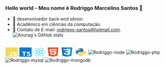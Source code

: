 ### Hello world - Meu nome é Rodriggo Marcelino Santos 👋

- 🔭 desenvolvedor back-end sênior.
- 🌱 Acadêmico em ciências da computação.
- 💬 Contato de E-mail: rodriggo-santos@hotmail.com.
![Anurag's GitHub stats](https://github-readme-stats.vercel.app/api?username=Rodriggo-Marcelino&show_icons=true&theme=onedark)

<div style="display: inline_block"><br>
  <img align="center" alt="Rodriggo-js" height="30" width="40" src="https://raw.githubusercontent.com/devicons/devicon/master/icons/javascript/javascript-plain.svg">
  <img align="center" alt="Rodriggo-ts" height="30" width="40" src="https://raw.githubusercontent.com/devicons/devicon/master/icons/typescript/typescript-plain.svg">
  <img align="center" alt="Rodriggo-React" height="30" width="40" src="https://raw.githubusercontent.com/devicons/devicon/master/icons/react/react-original.svg">
  <img align="center" alt="Rodriggo-HTML" height="30" width="40" src="https://raw.githubusercontent.com/devicons/devicon/master/icons/html5/html5-original.svg">
  <img align="center" alt="Rodriggo-CSS" height="30" width="40" src="https://raw.githubusercontent.com/devicons/devicon/master/icons/css3/css3-original.svg">
  <img align="center" alt="Rodriggo-PYTHON" height="30" width="40" src="https://raw.githubusercontent.com/devicons/devicon/master/icons/python/python-original.svg">
  <img align="center" alt="Rodriggo-node" height="30" width="40" src="https://cdn.jsdelivr.net/gh/devicons/devicon/icons/nodejs/nodejs-original.svg" />
  <img align="center" alt="Rodriggo-php" height="30" width="40" src="https://cdn.jsdelivr.net/gh/devicons/devicon/icons/php/php-original.svg" />
  <img align="center" alt="Rodriggo-mysql" height="30" width="40" src="https://cdn.jsdelivr.net/gh/devicons/devicon/icons/mysql/mysql-original-wordmark.svg" />
  <img align="center" alt="Rodriggo-mongodb" height="30" width="40" src="https://cdn.jsdelivr.net/gh/devicons/devicon/icons/mongodb/mongodb-original-wordmark.svg" />      
</div>




